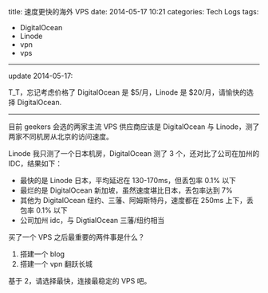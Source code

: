 title: 速度更快的海外 VPS
date: 2014-05-17 10:21
categories: Tech Logs
tags:
- DigitalOcean
- Linode
- vpn
- vps
---

update 2014-05-17:

T_T，忘记考虑价格了 DigitalOcean 是 $5/月，Linode 是 $20/月，请愉快的选择 DigitalOcean.

<hr>

目前 geekers 会选的两家主流 VPS 供应商应该是 DigitalOcean 与 Linode，测了两家不同机房从北京的访问速度。

Linode 我只测了一个日本机房，DigitalOcean 测了 3 个，还对比了公司在加州的 IDC，结果如下：

-	最快的是 Linode 日本，平均延迟在 130-170ms，但丢包率 0.1% 以下
-	最烂的是 DigitalOcean 新加坡，虽然速度堪比日本，丢包率达到 7%
-	其他为 DigitalOcean 纽约、三藩、阿姆斯特丹，速度都在 250ms 上下，丢包率 0.1% 以下
-	公司加州 idc，与 DigtialOcean 三藩/纽约相当

买了一个 VPS 之后最重要的两件事是什么？

1.	搭建一个 blog
2.	搭建一个 vpn 翻跃长城

基于 2，请选择最快，连接最稳定的 VPS 吧。
